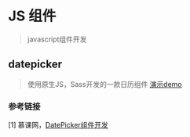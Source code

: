 # JS 组件
> javascript组件开发
## datepicker
> 使用原生JS，Sass开发的一款日历组件
[演示demo](https://lusg02.github.io/js-components/datepicker/index.html)
### 参考链接
[1] 慕课网，[DatePicker组件开发](http://www.imooc.com/learn/820)
